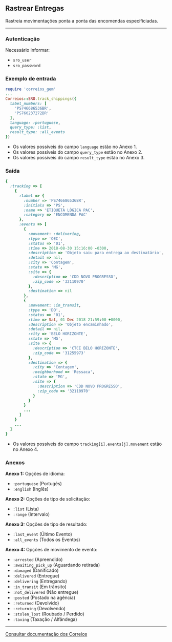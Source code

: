 ## Rastrear Entregas

Rastreia movimentações ponta a ponta das encomendas especificiadas.

____

### Autenticação
Necessário informar:
* `sro_user`
* `sro_password`

### Exemplo de entrada

```ruby
require 'correios_gem'
...
Correios::SRO.track_shippings({
  label_numbers: [
    'PS746686536BR',
    'PS760237272BR'
  ],
  language: :portuguese,
  query_type: :list,
  result_type: :all_events
})
```
* Os valores possíveis do campo `language` estão no Anexo 1.
* Os valores possíveis do campo `query_type` estão no Anexo 2.
* Os valores possíveis do campo `result_type` estão no Anexo 3.

### Saída

```ruby
{
  :tracking => [
    {
      :label => {
        :number => 'PS746686536BR',
        :initials => 'PS',
        :name => 'ETIQUETA LÓGICA PAC',
        :category => 'ENCOMENDA PAC'
      },
      :events => [
        {
          :movement: :delivering,
          :type => 'OEC',
          :status => '01',
          :time => 2018-08-30 15:16:00 -0300,
          :description => 'Objeto saiu para entrega ao destinatário',
          :detail => nil,
          :city => 'Contagem',
          :state => 'MG',
          :site => {
            :description => 'CDD NOVO PROGRESSO',
            :zip_code => '32110970'
          },
          :destination => nil
        },
        {
          :movement: :in_transit,
          :type => 'DO',
          :status => '01',
          :time => Sat, 01 Dec 2018 21:59:00 +0000,
          :description => 'Objeto encaminhado',
          :detail => nil,
          :city => 'BELO HORIZONTE',
          :state => 'MG',
          :site => {
            :description => 'CTCE BELO HORIZONTE',
            :zip_code => '31255973'
          },
          :destination => {
            :city => 'Contagem',
            :neighborhood => 'Ressaca',
            :state => 'MG',
            :site => {
              :description => 'CDD NOVO PROGRESSO',
              :zip_code => '32110970'
            }
          }
        }
        ...
      ]
    }
    ...
  ]
}
```
* Os valores possíveis do campo `tracking[i].events[j].movement` estão no Anexo 4.

### Anexos

__Anexo 1:__
Opções de idioma:
* `:portuguese` (Portugês)
* `:english` (Inglês)

__Anexo 2:__
Opções de tipo de solicitação:
* `:list` (Lista)
* `:range` (Intervalo)

__Anexo 3:__
Opções de tipo de resultado:
* `:last_event` (Último Evento)
* `:all_events` (Todos os Eventos)

__Anexo 4:__
Opções de movimento de evento:
* `:arrested` (Apreendido)
* `:awaiting_pick_up` (Aguardando retirada)
* `:damaged` (Danificado)
* `:delivered` (Entregue)
* `:delivering` (Entregando)
* `:in_transit` (Em trânsito)
* `:not_delivered` (Não entregue)
* `:posted` (Postado na agência)
* `:returned` (Devolvido)
* `:returning` (Devolvendo)
* `:stolen_lost` (Roubado / Perdido)
* `:taxing` (Taxação / Alfândega)

---

[Consultar documentação dos Correios](CORREIOS_DOCUMENT.pdf)
